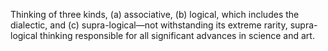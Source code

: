 Thinking of three kinds, (a) associative, (b) logical, which includes the dialectic, and (c) supra-logical—not withstanding its extreme rarity, supra-logical thinking responsible for all significant advances in science and art.